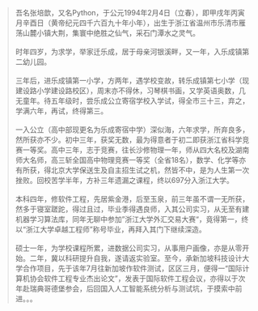 > 吾名张培歆，又名Python，于公元1994年2月4日（立春），即甲戌年丙寅月辛酉日（黄帝纪元四千六百九十年小年），出生于浙江省温州市乐清市雁荡山麓小镇大荆，集寰中绝胜之仙气，采石门潭水之灵气。<br/><br/>
时年四岁，为求学，举家迁乐成，居于母亲河银溪畔，又一年，入乐成镇第二幼儿园。<br/><br/>
三年后，进乐成镇第一小学，方两年，遇学校变故，转乐成镇第七小学（现建设路小学建设路校区），周末亦不得休，习琴棋书画，又学英语奥数，几无童年。待五年级时，尝乐成公立寄宿学校入学试，得全市三十三，弃之，学满六年，再试，终得第三。<br/><br/>
一入公立（高中部现更名为乐成寄宿中学）深似海，六年求学，所弃良多，然所获亦不少。初中三年，获奖无数，最为得意者于初二即获浙江省科学竞赛一等奖。高中三年，志于竞赛，往长沙修物理一年，师从四大名校及湖南师大名师，高三斩全国高中物理竞赛一等奖（全省18名），数学、化学等亦有所获，得北京大学保送生及自主招生试之机，然皆不中，是为人生第一次挫败。回校苦学半年，方补三年遗漏之课程，终以697分入浙江大学。<br/><br/>
本科四年，修软件工程，先居紫金港，后至玉泉，前三年虽不谓一无所获，然多于寝室蹉跎，得过且过，毕业季得遇良师，入其公司实习，从无至有建机器学习算法库，同年无聊中参加”浙江大学外汇交易大赛“，竟得第一，终以“浙江大学卓越工程师”称号毕业，再拜入其门下继续深造。<br/><br/>
硕士一年，为学校课程所累，进数据公司实习，从事用户画像，亦是从零开始。二年，冀以科研提升自我，遂请返实验室。至今，承新加坡科技设计大学合作项目，先于该年7月往新加坡作软件测试，区区三月，便得一“国际计算机协会软件工程专业杰出论文”，发表于国际软件工程会议，亦得以于次年赴瑞典哥德堡参会，后回国入人工智能系统分析与测试坑，于摸索中前进。。。